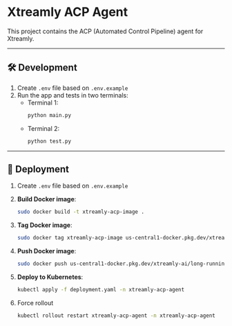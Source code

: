 # Xtreamly ACP Agent

This project contains the ACP (Automated Control Pipeline) agent for Xtreamly.

---

## 🛠️ Development

1. Create `.env` file based on `.env.example`  
2. Run the app and tests in two terminals:
   - Terminal 1:  
     ```bash
     python main.py
     ```
   - Terminal 2:  
     ```bash
     python test.py
     ```

---

## 🚀 Deployment

1. Create `.env` file based on `.env.example`  
2. **Build Docker image**:
   ```bash
   sudo docker build -t xtreamly-acp-image .
   ```

3. **Tag Docker image**:
   ```bash
   sudo docker tag xtreamly-acp-image us-central1-docker.pkg.dev/xtreamly-ai/long-running/xtreamly-acp-agent
   ```

4. **Push Docker image**:
   ```bash
   sudo docker push us-central1-docker.pkg.dev/xtreamly-ai/long-running/xtreamly-acp-agent
   ```

5. **Deploy to Kubernetes**:
   ```bash
   kubectl apply -f deployment.yaml -n xtreamly-acp-agent
   ```

6. Force rollout
   ```bash
   kubectl rollout restart xtreamly-acp-agent -n xtreamly-acp-agent
   ```

